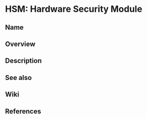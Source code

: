 # HSM: Hardware Security Module

## Name

## Overview

## Description

## See also

## Wiki

## References
